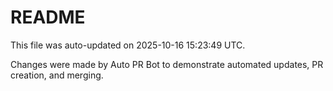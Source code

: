 # README

This file was auto-updated on 2025-10-16 15:23:49 UTC.

Changes were made by Auto PR Bot to demonstrate automated updates, PR creation, and merging.
